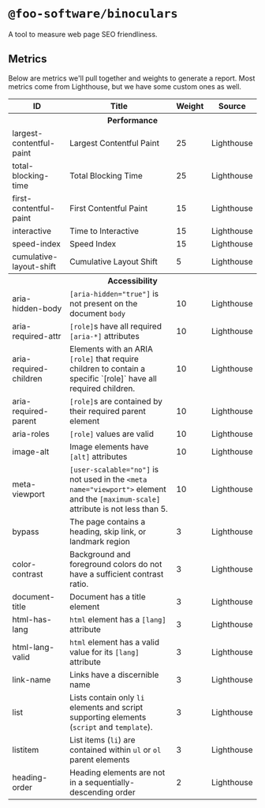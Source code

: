 # `@foo-software/binoculars`

A tool to measure web page SEO friendliness.

## Metrics

Below are metrics we'll pull together and weights to generate a report. Most metrics come from Lighthouse, but we have some custom ones as well.

<table>
  <tr>
    <th>ID</th>
    <th>Title</th>
    <th>Weight</th>
    <th>Source</th>
  </tr>
  <tr>
    <th colspan="4">
      Performance
    </th>
  </tr>
  <tr>
    <td>largest-contentful-paint</td>
    <td>Largest Contentful Paint</td>
    <td>25</td>
    <td>Lighthouse</td>
  </tr>
  <tr>
    <td>total-blocking-time</td>
    <td>Total Blocking Time</td>
    <td>25</td>
    <td>Lighthouse</td>
  </tr>
  <tr>
    <td>first-contentful-paint</td>
    <td>First Contentful Paint</td>
    <td>15</td>
    <td>Lighthouse</td>
  </tr>
  <tr>
    <td>interactive</td>
    <td>Time to Interactive</td>
    <td>15</td>
    <td>Lighthouse</td>
  </tr>
  <tr>
    <td>speed-index</td>
    <td>Speed Index</td>
    <td>15</td>
    <td>Lighthouse</td>
  </tr>
  <tr>
    <td>cumulative-layout-shift</td>
    <td>Cumulative Layout Shift</td>
    <td>5</td>
    <td>Lighthouse</td>
  </tr>
  <tr>
    <th colspan="4">
      Accessibility
    </th>
  </tr>
  <tr>
    <td>aria-hidden-body</td>
    <td><code>[aria-hidden="true"]</code> is not present on the document <code>body</code></td>
    <td>10</td>
    <td>Lighthouse</td>
  </tr>
  <tr>
    <td>aria-required-attr</td>
    <td><code>[role]</code>s have all required <code>[aria-*]</code> attributes</td>
    <td>10</td>
    <td>Lighthouse</td>
  </tr>
  <tr>
    <td>aria-required-children</td>
    <td>Elements with an ARIA <code>[role]</code> that require children to contain a specific `[role]` have all required children.</td>
    <td>10</td>
    <td>Lighthouse</td>
  </tr>
  <tr>
    <td>aria-required-parent</td>
    <td><code>[role]</code>s are contained by their required parent element</td>
    <td>10</td>
    <td>Lighthouse</td>
  </tr>
  <tr>
    <td>aria-roles</td>
    <td><code>[role]</code> values are valid</td>
    <td>10</td>
    <td>Lighthouse</td>
  </tr>
  <tr>
    <td>image-alt</td>
    <td>Image elements have <code>[alt]</code> attributes</td>
    <td>10</td>
    <td>Lighthouse</td>
  </tr>
  <tr>
    <td>meta-viewport</td>
    <td><code>[user-scalable="no"]</code> is not used in the <code>&lt;meta name="viewport"&gt;</code> element and the <code>[maximum-scale]</code> attribute is not less than 5.</td>
    <td>10</td>
    <td>Lighthouse</td>
  </tr>
  <tr>
    <td>bypass</td>
    <td>The page contains a heading, skip link, or landmark region</td>
    <td>3</td>
    <td>Lighthouse</td>
  </tr>
  <tr>
    <td>color-contrast</td>
    <td>Background and foreground colors do not have a sufficient contrast ratio.</td>
    <td>3</td>
    <td>Lighthouse</td>
  </tr>
  <tr>
    <td>document-title</td>
    <td>Document has a </code>title</code> element</td>
    <td>3</td>
    <td>Lighthouse</td>
  </tr>
  <tr>
    <td>html-has-lang</td>
    <td><code>html</code> element has a <code>[lang]</code> attribute</td>
    <td>3</td>
    <td>Lighthouse</td>
  </tr>
  <tr>
    <td>html-lang-valid</td>
    <td><code>html</code> element has a valid value for its <code>[lang]</code> attribute</td>
    <td>3</td>
    <td>Lighthouse</td>
  </tr>
  <tr>
    <td>link-name</td>
    <td>Links have a discernible name</td>
    <td>3</td>
    <td>Lighthouse</td>
  </tr>
  <tr>
    <td>list</td>
    <td>Lists contain only <code>li</code> elements and script supporting elements (<code>script</code> and <code>template</code>).</td>
    <td>3</td>
    <td>Lighthouse</td>
  </tr>
  <tr>
    <td>listitem</td>
    <td>List items (<code>li</code>) are contained within <code>ul</code> or <code>ol</code> parent elements</td>
    <td>3</td>
    <td>Lighthouse</td>
  </tr>
  <tr>
    <td>heading-order</td>
    <td>Heading elements are not in a sequentially-descending order</td>
    <td>2</td>
    <td>Lighthouse</td>
  </tr>
</table>
